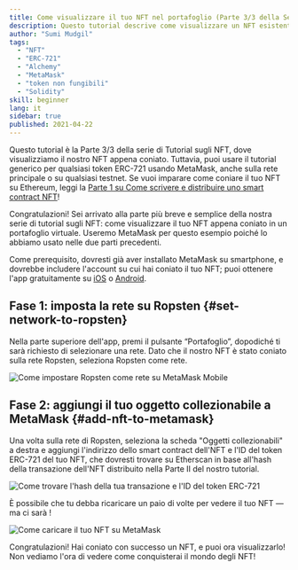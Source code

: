 ```yaml
---
title: Come visualizzare il tuo NFT nel portafoglio (Parte 3/3 della Serie di tutorial sugli NFT)
description: Questo tutorial descrive come visualizzare un NFT esistente su MetaMask!
author: "Sumi Mudgil"
tags:
  - "NFT"
  - "ERC-721"
  - "Alchemy"
  - "MetaMask"
  - "token non fungibili"
  - "Solidity"
skill: beginner
lang: it
sidebar: true
published: 2021-04-22
---
```


Questo tutorial è la Parte 3/3 della serie di Tutorial sugli NFT, dove visualizziamo il nostro NFT appena coniato. Tuttavia, puoi usare il tutorial generico per qualsiasi token ERC-721 usando MetaMask, anche sulla rete principale o su qualsiasi testnet. Se vuoi imparare come coniare il tuo NFT su Ethereum, leggi la [Parte 1 su Come scrivere e distribuire uno smart contract NFT](/developers/tutorials/how-to-write-and-deploy-an-nft)!

Congratulazioni! Sei arrivato alla parte più breve e semplice della nostra serie di tutorial sugli NFT: come visualizzare il tuo NFT appena coniato in un portafoglio virtuale. Useremo MetaMask per questo esempio poiché lo abbiamo usato nelle due parti precedenti.

Come prerequisito, dovresti già aver installato MetaMask su smartphone, e dovrebbe includere l'account su cui hai coniato il tuo NFT; puoi ottenere l'app gratuitamente su [iOS](https://apps.apple.com/us/app/metamask-blockchain-wallet/id1438144202) o [Android](https://play.google.com/store/apps/details?id=io.metamask&hl=en_US&gl=US).

## Fase 1: imposta la rete su Ropsten {#set-network-to-ropsten}

Nella parte superiore dell'app, premi il pulsante “Portafoglio”, dopodiché ti sarà richiesto di selezionare una rete. Dato che il nostro NFT è stato coniato sulla rete Ropsten, seleziona Ropsten come rete.

![Come impostare Ropsten come rete su MetaMask Mobile](./ropstenMetamask.gif)

## Fase 2: aggiungi il tuo oggetto collezionabile a MetaMask {#add-nft-to-metamask}

Una volta sulla rete di Ropsten, seleziona la scheda "Oggetti collezionabili" a destra e aggiungi l'indirizzo dello smart contract dell'NFT e l'ID del token ERC-721 del tuo NFT, che dovresti trovare su Etherscan in base all'hash della transazione dell'NFT distribuito nella Parte II del nostro tutorial.

![Come trovare l'hash della tua transazione e l'ID del token ERC-721](./findNFTEtherscan.png)

È possibile che tu debba ricaricare un paio di volte per vedere il tuo NFT — ma ci sarà <Emoji text="" size={1} />!

![Come caricare il tuo NFT su MetaMask](./findNFTMetamask.gif)

Congratulazioni! Hai coniato con successo un NFT, e puoi ora visualizzarlo! Non vediamo l'ora di vedere come conquisterai il mondo degli NFT!
